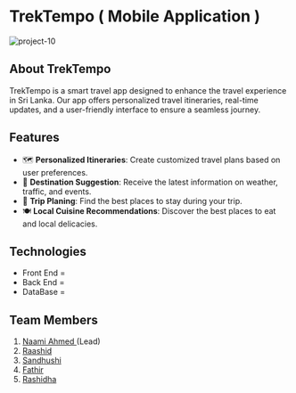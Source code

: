 
# TrekTempo (  Mobile Application  )
![project-10](https://github.com/naamiahmed/TrekTempo/assets/139569329/505be357-987d-4e56-a72a-49c122030858)


## About TrekTempo

TrekTempo is a smart travel app designed to enhance the travel experience in Sri Lanka. Our app offers personalized travel itineraries, real-time updates, and a user-friendly interface to ensure a seamless journey.

## Features

- 🗺️ **Personalized Itineraries**: Create customized travel plans based on user preferences.
- 📅 **Destination Suggestion**: Receive the latest information on weather, traffic, and events.
- 🏨 **Trip Planing**: Find the best places to stay during your trip.
- 🍽️ **Local Cuisine Recommendations**: Discover the best places to eat and local delicacies.

## Technologies
- Front End = 
- Back End  = 
- DataBase  = 

## Team Members
   01. <a href= "https://github.com/naamiahmed">Naami Ahmed </a>(Lead)
   2. <a  href="https://github.com/Raashi-d"> Raashid </a>
   3. <a href= "">Sandhushi </a>
   4. <a href= "https://github.com/Fathir2001">Fathir</a>
   5. <a href= "https://github.com/rashidhamnf">Rashidha</a>
  


